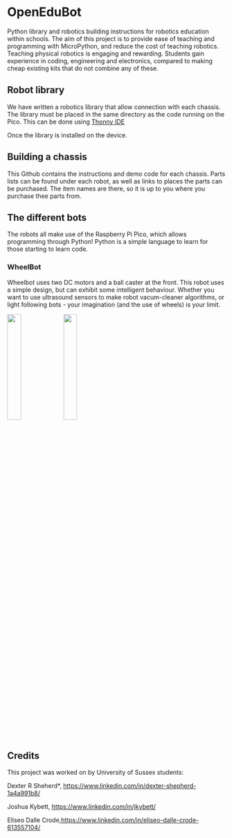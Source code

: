 # OpenEduBot
Python library and robotics building instructions for robotics education within schools. The aim of this project is to provide ease of teaching and programming with MicroPython, and reduce the cost of teaching robotics. Teaching physical robotics is engaging and rewarding. Students gain experience in coding, engineering and electronics, compared to making cheap existing kits that do not combine any of these.

## Robot library
We have written a robotics library that allow connection with each chassis. The library must be placed in the same directory as the code running on the Pico. This can be done using [Thonny IDE](https://thonny.org/)

Once the library is installed on the device.

## Building a chassis
This Github contains the instructions and demo code for each chassis. Parts lists can be found under each robot, as well as links to places the parts can be purchased. The item names are there, so it is up to you where you purchase thee parts from.

## The different bots
The robots all make use of the Raspberry Pi Pico, which allows programming through Python! Python is a simple language to learn for those starting to learn code.

### WheelBot
Wheelbot uses two DC motors and a ball caster at the front. This robot uses a simple design, but can exhibit some intelligent behaviour. Whether you want to use ultrasound sensors to make robot vacum-cleaner algorithms, or light following bots - your imagination (and the use of wheels) is your limit.

<img src="https://raw.githubusercontent.com/shepai/OpenEduBot/main/Assets/wheelBot.jpg" width="25%" >
<img src="https://raw.githubusercontent.com/shepai/OpenEduBot/main/Assets/291091183_407439234666715_8003499927750599944_n.jpg" width="25%" >


## Credits
This project was worked on by University of Sussex students:

Dexter R Sheherd*, https://www.linkedin.com/in/dexter-shepherd-1a4a991b8/

Joshua Kybett, https://www.linkedin.com/in/jkybett/

Eliseo Dalle Crode,https://www.linkedin.com/in/eliseo-dalle-crode-613557104/
